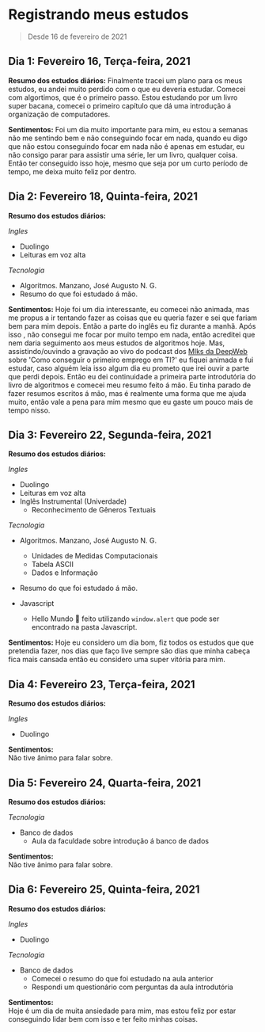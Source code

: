 # Registrando meus estudos

> Desde 16 de fevereiro de 2021

## Dia 1: Fevereiro 16, Terça-feira, 2021

**Resumo dos estudos diários:** Finalmente tracei um plano para os meus estudos, eu andei muito perdido com o que eu deveria estudar. Comecei com algortimos, que é o primeiro passo. Estou estudando por um livro super bacana, comecei o primeiro capítulo que dá uma introdução á organização de computadores. 

**Sentimentos:** Foi um dia muito importante para mim, eu estou a semanas não me sentindo bem e não conseguindo focar em nada, quando eu digo que não estou conseguindo focar em nada não é apenas em estudar, eu não consigo parar para assistir uma série, ler um livro, qualquer coisa. Então ter conseguido isso hoje, mesmo que seja por um curto período de tempo, me deixa muito feliz por dentro.

## Dia 2: Fevereiro 18, Quinta-feira, 2021

**Resumo dos estudos diários:**  

*Ingles*  
- Duolingo
- Leituras em voz alta

*Tecnologia*  
- Algoritmos. Manzano, José Augusto N. G.
- Resumo do que foi estudado á mão.

**Sentimentos:** Hoje foi um dia interessante, eu comecei não animada, mas me propus a ir tentando fazer as coisas que eu queria fazer e sei que fariam bem para mim depois. Então a parte do inglês eu fiz durante a manhã. Após isso , não consegui me focar por muito tempo em nada, então acreditei que nem daria seguimento aos meus estudos de algoritmos hoje. Mas, assistindo/ouvindo a gravação ao vivo do podcast dos [Mlks da DeepWeb](https://anchor.fm/mlks-da-deepweb) sobre 'Como conseguir o primeiro emprego em TI?' eu fiquei animada e fui estudar, caso alguém leia isso algum dia eu prometo que irei ouvir a parte que perdi depois. Então eu dei continuidade a primeira parte introdutória do livro de algoritmos e comecei meu resumo feito á mão. Eu tinha parado de fazer resumos escritos á mão, mas é realmente uma forma que me ajuda muito, então vale a pena para mim mesmo que eu gaste um pouco mais de tempo nisso.

## Dia 3: Fevereiro 22, Segunda-feira, 2021

**Resumo dos estudos diários:**  

*Ingles*  
- Duolingo
- Leituras em voz alta
- Inglês Instrumental (Univerdade)
    - Reconhecimento de Gêneros Textuais

*Tecnologia* 
- Algoritmos. Manzano, José Augusto N. G.
    - Unidades de Medidas Computacionais
    - Tabela ASCII
    - Dados e Informação
- Resumo do que foi estudado á mão.

- Javascript
    - Hello Mundo 🐼 feito utilizando `window.alert` que pode ser encontrado na pasta Javascript.

**Sentimentos:** Hoje eu considero um dia bom, fiz todos os estudos que que pretendia fazer, nos dias que faço live sempre são dias que minha cabeça fica mais cansada então eu considero uma super vitória para mim.

## Dia 4: Fevereiro 23, Terça-feira, 2021

**Resumo dos estudos diários:**  

*Ingles*  
- Duolingo

**Sentimentos:**  
Não tive ânimo para falar sobre.

## Dia 5: Fevereiro 24, Quarta-feira, 2021

**Resumo dos estudos diários:**  

*Tecnologia*  
- Banco de dados  
    - Aula da faculdade sobre introdução á banco de dados  

**Sentimentos:**  
Não tive ânimo para falar sobre.

## Dia 6: Fevereiro 25, Quinta-feira, 2021

**Resumo dos estudos diários:**  

*Ingles*  
- Duolingo

*Tecnologia*  
- Banco de dados  
    - Comecei o resumo do que foi estudado na aula anterior  
    - Respondi um questionário com perguntas da aula introdutória

**Sentimentos:**  
Hoje é um dia de muita ansiedade para mim, mas estou feliz por estar conseguindo lidar bem com isso e ter feito minhas coisas.
